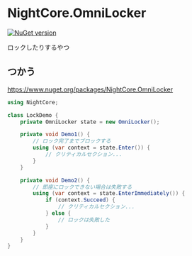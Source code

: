 # NightCore.OmniLocker

[![NuGet version](https://badge.fury.io/nu/NightCore.OmniLocker.svg)](https://badge.fury.io/nu/NightCore.OmniLocker)

ロックしたりするやつ

## つかう

https://www.nuget.org/packages/NightCore.OmniLocker

```cs
using NightCore;

class LockDemo {
    private OmniLocker state = new OmniLocker();

    private void Demo1() {
        // ロック完了までブロックする
        using (var context = state.Enter()) {
            // クリティカルセクション...
        }
    }

    private void Demo2() {
        // 即座にロックできない場合は失敗する
        using (var context = state.EnterImmediately()) {
            if (context.Succeed) {
                // クリティカルセクション...
            } else {
                // ロックは失敗した
            }
        }
    }
}
```